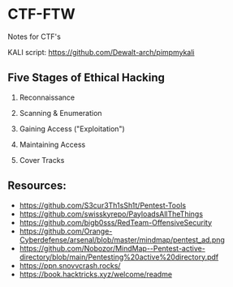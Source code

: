 # CTF-FTW
Notes for CTF's

KALI script:
https://github.com/Dewalt-arch/pimpmykali


## Five Stages of Ethical Hacking
1. Reconnaissance

2. Scanning & Enumeration

3. Gaining Access ("Exploitation")

4. Maintaining Access

5. Cover Tracks

## Resources:
- https://github.com/S3cur3Th1sSh1t/Pentest-Tools
- https://github.com/swisskyrepo/PayloadsAllTheThings
- https://github.com/bigb0sss/RedTeam-OffensiveSecurity
- https://github.com/Orange-Cyberdefense/arsenal/blob/master/mindmap/pentest_ad.png
- https://github.com/Nobozor/MindMap--Pentest-active-directory/blob/main/Pentesting%20active%20directory.pdf
- https://ppn.snovvcrash.rocks/
- https://book.hacktricks.xyz/welcome/readme
